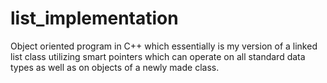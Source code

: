 # list_implementation
 Object oriented program in C++ which essentially is my version of a linked list class utilizing smart pointers which can operate on all standard data types as well as on objects of a newly made class.
